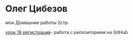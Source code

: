 # Олег Цибезов
мои Домашние работы 2стр

[ урок 18 регистрация](https://oleg7171.github.io/lesson%2017%20pop-up/#header/ "Регистрация")- работа с репозиторием на GitHub
